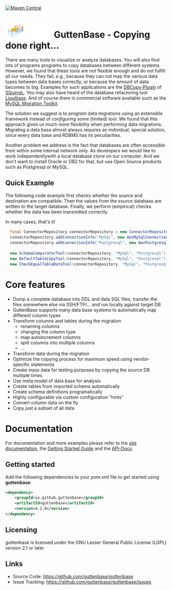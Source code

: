[![Maven Central](https://maven-badges.herokuapp.com/maven-central/io.github.guttenbase/guttenbase/badge.svg)](https://central.sonatype.com/search?q=guttenbase&namespace=io.github.guttenbase&name=guttenbase&sort=name)
<meta name="google-site-verification" content="auOvsU7wt1p_7X07rHySknnRdCmwldQRpABsB-zar_Y" />

# ![Banner](src/site/images/logo.png) GuttenBase - Copying done right...

There are many tools to visualize or analyze databases. You will also find lots of programs programs to copy databases between
different systems. However, we found that these tools are not flexible enough and do not fulfill all our needs. They fail, e.g.,
because they can not map the various data types between data bases correctly, or because the amount of data becomes to big.
Examples for such applications are the
[DBCopy-Plugin](http://dbcopyplugin.sourceforge.net/) of [SQuirreL](http://squirrel-sql.sourceforge.net/). You may also have heard
of the database refactoring tool [Liquibase](http://www.liquibase.org/). And of course there is commercial software available
such as the [MySQL Migration Toolkit](https://www.mysql.com/products/workbench/migrate/).

The solution we suggest is to _program_ data migrations using an extensible framework instead of _configuring_ some (limited)
tool.
We found that this approach gives us much more flexibility when performing data migrations. Migrating a data base almost always
requires an individual, special solution, since every data base and RDBMS has its peculiarities.

Another problem we address is the fact that databases are often accessible from within some internal network only. As developers
we would like to work independentlywith a local database clone on our computer. And we don't want to install Oracle or DB2 for
that, but use Open Source products
such as Postgresql or MySQL.

## Quick Example

The following code example first checks whether the source and destination are compatible.
Then the values from the source database are written to the target database.
Finally, we perform (empirical) checks whether the data has been transmitted correctly.

In many cases, that's it!

```java
  final ConnectorRepository connectorRepository = new ConnectorRepository();
  connectorRepository.addConnectionInfo("MySql", new AevMySqlConnectionInfo());
  connectorRepository.addConnectionInfo("Postgresql", new AevPostgresqlConnectionInfo());

  new SchemaComparatorTool(connectorRepository, "MySql", "Postgresql").checkTableConfiguration();
  new DefaultTableCopyTool(connectorRepository, "MySql", "Postgresql").copyTables();
  new CheckEqualTableDataTool(connectorRepository, "MySql", "Postgresql").checkTableData();
```

# Core features

- Dump a complete database into DDL and data SQL files, transfer the files somewhere else via SSH/FTP/... and run locally against target DB
- GuttenBase supports many data base systems to automatically map different column types
- Transform columns and tables during the migration
    - renaming columns
    - changing the column type
    - map autoincrement columns
    - split columns into multiple columns
    - ...
- Transform data during the migration
- Optimize the copying process for maximum speed using vendor-specific statements
- Create mass data for testing purposes by copying the source DB multiple times
- Use meta model of data base for analysis
- Create tables from imported schema automatically
- Create schema definitions programatically
- Highly configurable via custom configuration "hints"
- Convert column data on the fly
- Copy just a subset of all data

# Documentation

For documentation and more examples please refer to the [site documentation](src/site/index.md), the
[Getting Started Guide](src/site/gettingstarted.md) and the [API-Docs](https://javadoc.io/doc/io.github.guttenbase/guttenbase/latest/io/github/guttenbase/guttenbase/latest/index.html).

## Getting started

Add the following dependencies to your pom.xml file to get started using **guttenbase**:

```xml
<dependency>
    <groupId>io.github.guttenbase</groupId>
    <artifactId>guttenbase</artifactId>
    <version>4.2.0</version>
</dependency>
```

## Licensing

guttenbase is licensed under the GNU Lesser General Public License (LGPL) version 2.1 or later.

## Links

* Source Code:      https://github.com/guttenbase/guttenbase
* Issue Tracking:   https://github.com/guttenbase/guttenbase/issues
